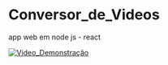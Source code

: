 # Conversor_de_Videos 
 app web em node js - react


[![Video_Demonstração](https://youtu.be/TAbOfp8qNpc)](https://youtu.be/TAbOfp8qNpc "Video_Demonstração")
